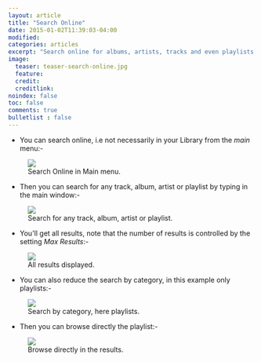 ```yaml
---
layout: article
title: "Search Online"
date: 2015-01-02T11:39:03-04:00
modified:
categories: articles
excerpt: "Search online for albums, artists, tracks and even playlists."
image:
  teaser: teaser-search-online.jpg
  feature:
  credit: 
  creditlink:
noindex: false
toc: false
comments: true
bulletlist : false
---
```


* You can search online, i.e not necessarily in your Library from the *main* menu:-

<figure>
	<img src="{{ site.url }}/images/search-online2.jpg"></a>
	<figcaption>Search Online in Main menu.</figcaption>
</figure>

* Then you can search for any track, album, artist or playlist by typing in the main window:-

<figure>
	<img src="{{ site.url }}/images/search-online3.jpg"></a>
	<figcaption>Search for any track, album, artist or playlist.</figcaption>
</figure>

* You'll get all results, note that the number of results is controlled by the setting _Max Results_:-

<figure>
	<img src="{{ site.url }}/images/search-online4.jpg"></a>
	<figcaption>All results displayed.</figcaption>
</figure>

* You can also reduce the search by category, in this example only playlists:-

<figure>
	<img src="{{ site.url }}/images/search-online5.jpg"></a>
	<figcaption>Search by category, here playlists.</figcaption>
</figure>

* Then you can browse directly the playlist:-

<figure>
	<img src="{{ site.url }}/images/search-online6.jpg"></a>
	<figcaption>Browse directly in the results.</figcaption>
</figure>